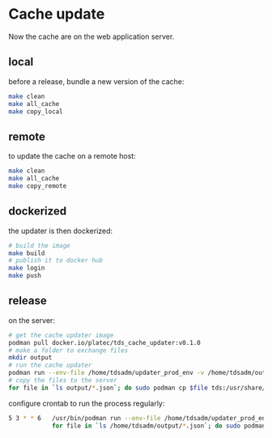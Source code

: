 # Cache update

Now the cache are on the web application server.

## local

before a release, bundle a new version of the cache:
```bash
make clean
make all_cache
make copy_local 
```

## remote

to update the cache on a remote host:
```bash
make clean
make all_cache
make copy_remote 
```

## dockerized

the updater is then dockerized:
```bash
# build the image
make build
# publish it to docker hub
make login
make push
```

## release

on the server:
```bash
# get the cache updater image
podman pull docker.io/platec/tds_cache_updater:v0.1.0
# make a folder to exchange files
mkdir output
# run the cache updater
podman run --env-file /home/tdsadm/updater_prod_env -v /home/tdsadm/output:/app/output platec/tds_cache_updater:v0.1.0
# copy the files to the server
for file in `ls output/*.json`; do sudo podman cp $file tds:/usr/share/nginx/html/cache/; done
```

configure crontab to run the process regularly:
```bash
5 3 * * 6	/usr/bin/podman run --env-file /home/tdsadm/updater_prod_env -v /home/tdsadm/output:/app/output platec/tds_cache_updater:v0.1.0 && \
            for file in `ls /home/tdsadm/output/*.json`; do sudo podman cp $file tds:/usr/share/nginx/html/cache/; done
```
